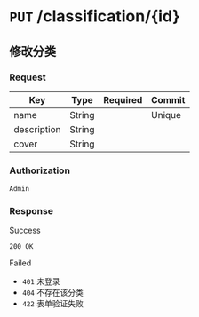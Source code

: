 # `PUT` /classification/{id}

## 修改分类

### Request

| Key | Type | Required | Commit |
| --- | --- | --- | --- |
| name | String | | Unique |
| description | String | | |
| cover | String | | |

### Authorization

`Admin`

### Response

Success

`200 OK`

Failed

- `401` 未登录
- `404` 不存在该分类
- `422` 表单验证失败
